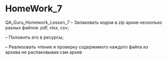 # HomeWork_7
QA_Guru_Homework_Lesson_7
– Запаковать кодом в zip архив несколько разных файлов: pdf, xlsx, csv;

– Положить его в ресурсы;

– Реализовать чтение и проверку содержимого каждого файла из архива не распаковывая сам архив
